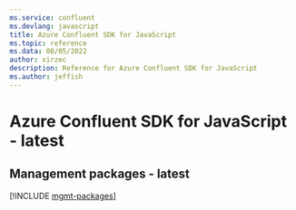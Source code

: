 ```yaml
---
ms.service: confluent
ms.devlang: javascript
title: Azure Confluent SDK for JavaScript
ms.topic: reference
ms.data: 08/05/2022
author: xirzec
description: Reference for Azure Confluent SDK for JavaScript
ms.author: jeffish
---
```

# Azure Confluent SDK for JavaScript - latest

## Management packages - latest
[!INCLUDE [mgmt-packages](confluent-mgmt-index.md)]